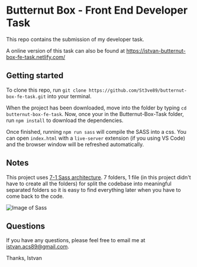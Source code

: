 # Butternut Box - Front End Developer Task

This repo contains the submission of my developer task.

A online version of this task can also be found at https://istvan-butternut-box-fe-task.netlify.com/

## Getting started

To clone this repo, run `git clone https://github.com/St3ve89/butternut-box-fe-task.git` into your terminal.

When the project has been downloaded, move into the folder by typing `cd butternut-box-fe-task`. Now, once your in the Butternut-Box-Task folder, run `npm install` to download the dependencies.

Once finished, running `npm run sass` will compile the SASS into a css. You can open `index.html` with a `live-server` extension (if you using VS Code) and the browser window will be refreshed automatically.

## Notes

This project uses [7-1 Sass architecture](https://sass-guidelin.es/#architecture). 7 folders, 1 file (in this project didn't have to create all the folders) for split the codebase into meaningful separated folders so it is easy to find everything later when you have to come back to the code.

![Image of Sass](https://d33wubrfki0l68.cloudfront.net/2cc0bf5eb77112d83166f6324013ba157139ae24/8e392/assets/images/sass-wallpaper_huge.jpg)

## Questions

If you have any questions, please feel free to email me at istvan.acs89@gmail.com.

Thanks,
Istvan

